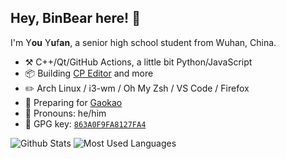 
## Hey, BinBear here! :wave:

I'm Y**ou** Y**u**f**an**, a senior high school student from Wuhan, China.

-   :hammer_and_pick: C++/Qt/GitHub Actions, a little bit Python/JavaScript
-   :package: Building [CP Editor](https://github.com/cpeditor/cpeditor) and more
-   :pencil2: Arch Linux / i3-wm / Oh My Zsh / VS Code / Firefox
-   :seedling: Preparing for [Gaokao](https://en.wikipedia.org/wiki/National_College_Entrance_Examination)
-   :man: Pronouns: he/him
-   :key: GPG key: [`863A0F9FA8127FA4`](https://github.com/ouuan.gpg)

![Github Stats](https://github-readme-stats.vercel.app/api?username=BinBear&show_icons=true&theme=dark&count_private=true)
![Most Used Languages](https://github-readme-stats.vercel.app/api/top-langs/?username=BinBear&theme=dark&layout=compact)
